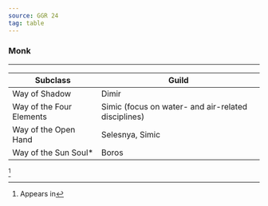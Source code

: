 ```yaml
---
source: GGR 24
tag: table
---
```


### Monk
---
|Subclass|Guild|
|--------|--------|
|Way of Shadow|Dimir|
|Way of the Four Elements|Simic (focus on water- and air-related disciplines)|
|Way of the Open Hand|Selesnya, Simic|
|Way of the Sun Soul* |Boros|
[^1] 

[^1]: Appears in
